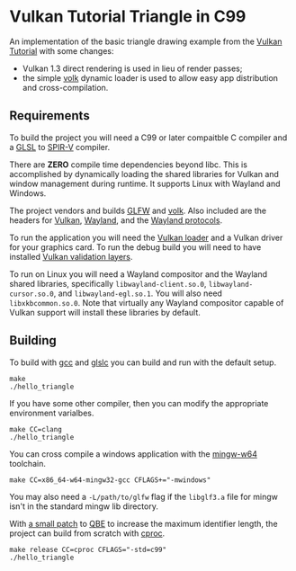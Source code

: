 # Vulkan Tutorial Triangle in C99

An implementation of the basic triangle drawing example from
the [Vulkan Tutorial][10] with some changes:

 - Vulkan 1.3 direct rendering is used in lieu of render passes;
 - the simple [volk][11] dynamic loader is
   used to allow easy app distribution and cross-compilation.


## Requirements

To build the project you will need a C99 or later compaitble C compiler and
a [GLSL][5] to [SPIR-V][6] compiler.

There are **ZERO** compile time dependencies beyond libc.
This is accomplished by dynamically loading the shared libraries for Vulkan
and window management during runtime. It supports Linux with Wayland
and Windows.

The project vendors and builds [GLFW][2] and [volk][11]. Also included
are the headers for [Vulkan][3], [Wayland][13], and the [Wayland
protocols][14].

To run the application you will need the [Vulkan loader][4]
and a Vulkan driver for your graphics card. To run the debug build
you will need to have installed [Vulkan validation layers][12].

To run on Linux you will need a Wayland compositor and the Wayland shared
libraries, specifically `libwayland-client.so.0`,
`libwayland-cursor.so.0`, and `libwayland-egl.so.1`. You will also need
`libxkbcommon.so.0`.
Note that virtually any Wayland compositor capable of Vulkan support will
install these libraries by default.

## Building

To build with [gcc][7] and [glslc][8] you can build and run with
the default setup.

```
make
./hello_triangle
```

If you have some other compiler, then you can modify the appropriate
environment varialbes.

```
make CC=clang
./hello_triangle
```

You can cross compile a windows application with the [mingw-w64][9] toolchain.

```
make CC=x86_64-w64-mingw32-gcc CFLAGS+="-mwindows"
```

You may also need a `-L/path/to/glfw` flag if the `libglf3.a` file for
mingw isn't in the standard mingw lib directory.

With [a small patch][15] to [QBE][16] to increase the maximum identifier
length, the project can build from scratch with [cproc][1].

```
make release CC=cproc CFLAGS="-std=c99"
./hello_triangle
```

[1]: https://sr.ht/~mcf/cproc/
[2]: https://github.com/glfw/glfw
[3]: https://github.com/KhronosGroup/Vulkan-Headers
[4]: https://github.com/KhronosGroup/Vulkan-Loader
[5]: https://www.khronos.org/opengl/wiki/Core_Language_(GLSL)
[6]: https://registry.khronos.org/SPIR-V/
[7]: https://gcc.gnu.org/
[8]: https://github.com/google/shaderc
[9]: https://www.mingw-w64.org/
[10]: https://vulkan-tutorial.com/Drawing_a_triangle/Setup/Base_code
[11]: https://github.com/zeux/volk
[12]: https://github.com/KhronosGroup/Vulkan-ValidationLayers
[13]: https://gitlab.freedesktop.org/wayland/wayland
[14]: https://gitlab.freedesktop.org/wayland/wayland-protocols
[15]: https://musing.permutationlock.com/static/qbe_identifier_len_expansion.patch
[16]: https://c9x.me/compile/
